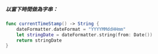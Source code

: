 ##### 以當下時間做為字串：

```Swift
func currentTimeStamp() -> String {
    dateFormatter.dateFormat = "YYYYMMddHHmm"
    let stringDate = dateFormatter.string(from: Date())
    return stringDate
}
```
